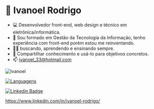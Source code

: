 # 👋 Ivanoel Rodrigo
* 💻 Desenvolvedor front-end, web design e técnico em eletrônica/informática.
* 🌱 Sou formado em Gestão da Tecnologia da Informação, tenho experiência com front-end porém estou me reinventando. 
* ✍🏼 buscando, aprendendo e ensinando sempre.
* 💞️ Compartilhar conhecimento e usá-lo para objetivos concretos.
* 📫 ivanoel_33@hotmail.com



![Ivanoel](https://github-readme-stats.vercel.app/api?username=ivanoel&show_icons=true&theme=merko)


[![Languagens](https://github-readme-stats.vercel.app/api/top-langs/?username=ivanoel&langs_count=5)](https://github.com/ivanoel/github-readme-stats)



[![Linkedin Badge](https://img.shields.io/badge/-LinkedIn-blue?style=flat-square&logo=Linkedin&logoColor=white&link=https://www.linkedin.com/in/fagnerpsantos/)](https://www.linkedin.com/in/fagnerpsantos/)

https://www.linkedin.com/in/ivanoel-rodrigo/
